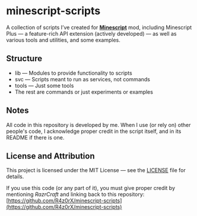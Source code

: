 # minescript-scripts

A collection of scripts I’ve created for [**Minescript**](https://github.com/maxuser0/minescript) mod, including Minescript Plus — a feature-rich API extension (actively developed) — as well as various tools and utilities, and some examples.

## Structure

* lib — Modules to provide functionality to scripts
* svc — Scripts meant to run as services, not commands
* tools — Just some tools
* The rest are commands or just experiments or examples

## Notes

All code in this repository is developed by me. When I use (or rely on) other people's code, I acknowledge proper credit in the script itself, and in its README if there is one. 

## License and Attribution

This project is licensed under the MIT License — see the [LICENSE](LICENSE) file for details.

If you use this code (or any part of it), you must give proper credit by mentioning *RazrCraft* and 
linking back to this repository: [https://github.com/R4z0rX/minescript-scripts](https://github.com/R4z0rX/minescript-scripts)
